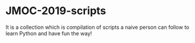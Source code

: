 # JMOC-2019-scripts
It is a collection which is compilation of scripts a naive person can follow to learn Python and have fun the way!
